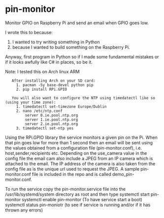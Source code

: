 pin-monitor
===========

Monitor GPIO on Raspberry Pi and send an email when GPIO goes low.

I wrote this to because: 
 1. I wanted to try writing something in Python 
 2. because I wanted to build something on the Raspberry Pi.

Anyway, first program in Python so if I made some fundamental mistakes or if it looks awfully like C# in places, so be it.

Note: I tested this on Arch linux ARM 
      
       After installing Arch on your SD card:
         1. pacman -Sy base-devel python pip
         2. pip install RPi.GPIO 
       
       You will also want to configure the NTP using timedatectl like so (using your time zone):
         1. timedatectl set-timezone Europe/Dublin
         2. nano /etc/ntp.conf
             server 0.ie.pool.ntp.org
             server 1.ie.pool.ntp.org
             server 2.ie.pool.ntp.org
         3. timedatectl set-ntp yes 

Using the RPi.GPIO library the service monitors a given pin on the Pi.
When that pin goes low for more than 1 second then an email will be sent using the values obtained from a configuration file
(pin-monitor.conf), i.e. host,sender,recipients etc. Depending on the use_camera value in the config file the email cam also
include a JPEG from an IP camera which is attached to the email.
The IP address of the camera is also taken from the config file as is the unique url used to request the JPEG.
A sample pin-monitor.conf file is included in the repo and is called demo_pin-monitor.conf.

To run the service copy the pin-monitor.service file into the /usr/lib/systemd/system directory as root and then type
      systemctl start pin-monitor
      systemctl enable pin-monitor (To have service start a boot)
      systemctl status pin-moniotr (to see if service is running and/or if it has thrown any errors)
